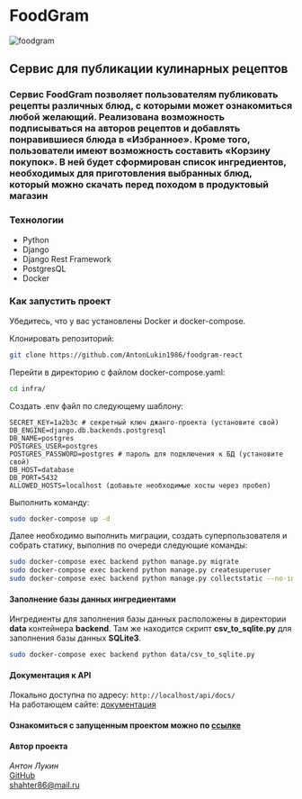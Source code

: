 [domen]: https://foodgram-hub.sytes.net/recipes "Переход на сайт"

# FoodGram

![foodgram](https://github.com/AntonLukin1986/foodgram-react/actions/workflows/foodgram_workflow.yml/badge.svg)

## Сервис для публикации кулинарных рецептов

### Сервис FoodGram позволяет пользователям публиковать рецепты различных блюд, с которыми может ознакомиться любой желающий. Реализована возможность подписываться на авторов рецептов и добавлять понравившиеся блюда в «Избранное». Кроме того, пользователи имеют возможность составить «Корзину покупок». В ней будет сформирован список ингредиентов, необходимых для приготовления выбранных блюд, который можно скачать перед походом в продуктовый магазин

### Технологии

- Python
- Django
- Django Rest Framework
- PostgresQL
- Docker

### Как запустить проект

Убедитесь, что у вас установлены Docker и docker-compose.

Клонировать репозиторий:

```bash
git clone https://github.com/AntonLukin1986/foodgram-react
```

Перейти в директорию с файлом docker-compose.yaml:

```bash
cd infra/
```

Создать .env файл по следующему шаблону:

```text
SECRET_KEY=1a2b3c # секретный ключ джанго-проекта (установите свой)
DB_ENGINE=django.db.backends.postgresql
DB_NAME=postgres
POSTGRES_USER=postgres
POSTGRES_PASSWORD=postgres # пароль для подключения к БД (установите свой)
DB_HOST=database
DB_PORT=5432
ALLOWED_HOSTS=localhost (добавьте необходимые хосты через пробел)
```

Выполнить команду:

```bash
sudo docker-compose up -d
```

Далее необходимо выполнить миграции, создать суперпользователя и собрать статику, выполнив по очереди следующие команды:

```bash
sudo docker-compose exec backend python manage.py migrate
sudo docker-compose exec backend python manage.py createsuperuser
sudo docker-compose exec backend python manage.py collectstatic --no-input
```

#### Заполнение базы данных ингредиентами

Ингредиенты для заполнения базы данных расположены в директории **data** контейнера **backend**.
Там же находится скрипт **csv_to_sqlite.py** для заполнения базы данных **SQLite3**.

```bash
sudo docker-compose exec backend python data/csv_to_sqlite.py
```

#### Документация к API

Локально доступна по адресу: `http://localhost/api/docs/`  
На работающем сайте: [документация](http://51.250.24.175/api/docs/)

#### Ознакомиться с запущенным проектом можно по [ссылке][domen]

#### Автор проекта

*Антон Лукин*  
[GitHub](https://github.com/AntonLukin1986)  
<shahter86@mail.ru>
